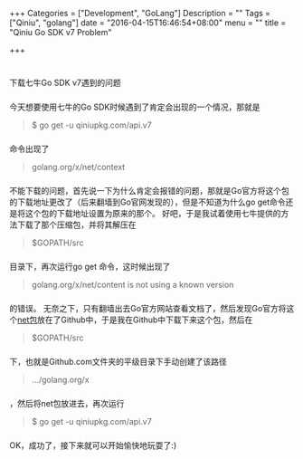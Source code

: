 +++
Categories = ["Development", "GoLang"]
Description = ""
Tags = ["Qiniu", "golang"]
date = "2016-04-15T16:46:54+08:00"
menu = ""
title = "Qiniu Go SDK v7 Problem"

+++

# 
下载七牛Go SDK v7遇到的问题

### 
今天想要使用七牛的Go SDK时候遇到了肯定会出现的一个情况，那就是

> $ go get -u qiniupkg.com/api.v7

### 
命令出现了

> golang.org/x/net/context 

### 
不能下载的问题，首先说一下为什么肯定会报错的问题，那就是Go官方将这个包的下载地址更改了（后来翻墙到Go官网发现的），但是不知道为什么go get命令还是将这个包的下载地址设置为原来的那个。
好吧，于是我试着使用七牛提供的方法下载了那个压缩包，并将其解压在

> $GOPATH/src

### 
目录下，再次运行go get 命令，这时候出现了

> golang.org/x/net/content is not using a known version

### 
的错误。
无奈之下，只有翻墙出去Go官方网站查看文档了，然后发现Go官方将这个[net包](https://github.com/golang/net)放在了Github中，于是我在Github中下载下来这个包，然后在

> $GOPATH/src

### 
下，也就是Github.com文件夹的平级目录下手动创建了该路径

> .../golang.org/x

### 
，然后将net包放进去，再次运行

> $ go get -u qiniupkg.com/api.v7

### 
OK，成功了，接下来就可以开始愉快地玩耍了:)




